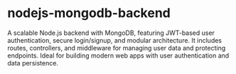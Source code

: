 # nodejs-mongodb-backend
A scalable Node.js backend with MongoDB, featuring JWT-based user authentication, secure login/signup, and modular architecture. It includes routes, controllers, and middleware for managing user data and protecting endpoints. Ideal for building modern web apps with user authentication and data persistence.
